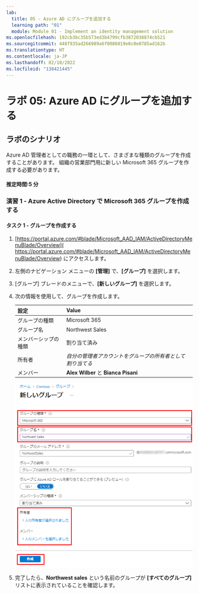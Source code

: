 ```yaml
---
lab:
  title: 05 - Azure AD にグループを追加する
  learning path: "01"
  module: Module 01 - Implement an identity management solution
ms.openlocfilehash: 192cb3bc35b573ed3b4799cfb3872038874cb521
ms.sourcegitcommit: 448f935ad266989a6f0086019e0c0e0785ad162b
ms.translationtype: HT
ms.contentlocale: ja-JP
ms.lasthandoff: 02/10/2022
ms.locfileid: "138421445"
---
```

# <a name="lab-05-adding-groups-to-azure-ad"></a>ラボ 05: Azure AD にグループを追加する

## <a name="lab-scenario"></a>ラボのシナリオ

Azure AD 管理者としての職務の一環として、さまざまな種類のグループを作成することがあります。 組織の営業部門用に新しい Microsoft 365 グループを作成する必要があります。

#### <a name="estimated-time-5-minutes"></a>推定時間:5 分

### <a name="exercise-1---create-an-microsoft-365-group-in-azure-active-directory"></a>演習 1 - Azure Active Directory で Microsoft 365 グループを作成する

#### <a name="task-1---create-the-group"></a>タスク 1 - グループを作成する

1. [https://portal.azure.com/#blade/Microsoft_AAD_IAM/ActiveDirectoryMenuBlade/Overview]( https://portal.azure.com/#blade/Microsoft_AAD_IAM/ActiveDirectoryMenuBlade/Overview) にアクセスします。

2. 左側のナビゲーション メニューの **[管理]** で、**[グループ]** を選択します。

3. [グループ] ブレードのメニューで、**[新しいグループ]** を選択します。

4. 次の情報を使用して、グループを作成します。

    | **設定**| **Value**|
    | :--- | :--- |
    | グループの種類| Microsoft 365|
    | グループ名| Northwest Sales|
    | メンバーシップの種類| 割り当て済み|
    | 所有者| *自分の管理者アカウントをグループの所有者として割り当てる*|
    | メンバー| **Alex Wilber** と **Bianca Pisani**|

    ![[グループの種類]、[グループ名]、[所有者]、[メンバー] が強調表示された [新しいグループ] ブレードが表示されている画面イメージ](./media/lp1-mod2-create-o365-group.png)

5. 完了したら、**Northwest sales** という名前のグループが **[すべてのグループ]** リストに表示されていることを確認します。
